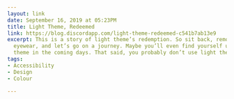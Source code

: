 ```yaml
---
layout: link
date: September 16, 2019 at 05:23PM
title: Light Theme, Redeemed
link: https://blog.discordapp.com/light-theme-redeemed-c541b7ab13e9
excerpt: This is a story of light theme’s redemption. So sit back, remove your protective
  eyewear, and let’s go on a journey. Maybe you’ll even find yourself using light
  theme in the coming days. That said, you probably don’t use light theme today.
tags:
- Accessibility
- Design
- Colour

---
```

